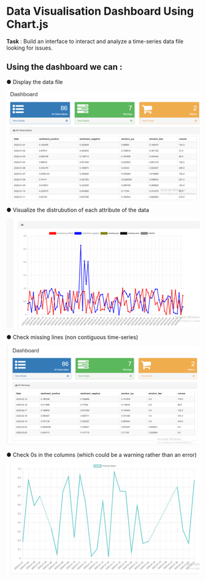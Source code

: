 # Data Visualisation Dashboard Using Chart.js

**Task** : Build an interface to interact and analyze a time-series data file looking for issues.

## Using the dashboard we can :

● Display the data file 

![Screenshot](All_observations.PNG)

● Visualize the distrubution of each attribute of the data

![Screenshot](Variable_distrubution.PNG)

● Check missing lines (non contiguous time-series)

![Screenshot](Warning.PNG)

● Check  0s in the columns (which could be a warning rather than an error)

![Screenshot](missing_lines.PNG)

